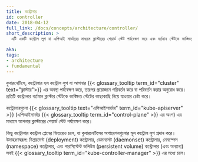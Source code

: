 ```yaml
---
title: কন্ট্রোলার
id: controller
date: 2018-04-12
full_link: /docs/concepts/architecture/controller/
short_description: >
  এটি একটি কন্ট্রোল লুপ যা এপিআই সার্ভারের মাধ্যমে ক্লাস্টারের শেয়ার্ড স্টেট পর্যবেক্ষণ করে এবং বর্তমান স্টেটকে কাঙ্ক্ষিত স্টেটের দিকে নিয়ে যাওয়ার জন্য পরিবর্তন করে।

aka: 
tags:
- architecture
- fundamental
---
```

কুবারনেটিসে, কন্ট্রোলার হল কন্ট্রোল লুপ যা আপনার 
{{< glossary_tooltip term_id="cluster" text="ক্লাস্টার">}} এর অবস্থা পর্যবেক্ষণ করে, 
তারপর প্রয়োজনে পরিবর্তন করে বা পরিবর্তন করার অনুরোধ করে।
প্রতিটি কন্ট্রোলার বর্তমান ক্লাস্টার স্টেটকে কাঙ্ক্ষিত স্টেটের কাছাকাছি নিয়ে 
যাওয়ার চেষ্টা করে।

<!--more-->

কন্ট্রোলারগুলো {{< glossary_tooltip text="এপিআইসার্ভার" term_id="kube-apiserver" >}} 
(এপিআইসার্ভার {{< glossary_tooltip term_id="control-plane" >}} এর অংশ) 
এর মাধ্যমে আপনার ক্লাস্টারের শেয়ার্ড স্টেট পর্যবেক্ষণ করে।

কিছু কন্ট্রোলার কন্ট্রোল প্লেনের ভিতরেও চলে, 
যা কুবারনেটিসের অপারেশনগুলোর মূল কন্ট্রোল লুপ প্রদান করে। 
উদাহরণস্বরূপ: ডিপ্লয়মেন্ট (deployment) কন্ট্রোলার, ডেমনসেট (daemonset) কন্ট্রোলার, 
নেমস্পেস (namespace) কন্ট্রোলার, এবং পারসিস্টেন্ট ভলিউম (persistent volume) কন্ট্রোলার (এবং অন্যান্য) সবই 
{{< glossary_tooltip term_id="kube-controller-manager" >}} এর মধ্যে চলে।

